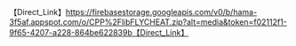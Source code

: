【Direct_Link】https://firebasestorage.googleapis.com/v0/b/hama-3f5af.appspot.com/o/CPP%2FlibFLYCHEAT.zip?alt=media&token=f02112f1-9f65-4207-a228-864be622839b【Direct_Link】
